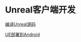 # Unreal客户端开发

[编译Unreal源码](Unreal%E5%AE%A2%E6%88%B7%E7%AB%AF%E5%BC%80%E5%8F%91%2014020670131d8090850def8f7635a844/%E7%BC%96%E8%AF%91Unreal%E6%BA%90%E7%A0%81%2014020670131d80d6863bdc318937ea34.md)

[UE部署到Android](Unreal%E5%AE%A2%E6%88%B7%E7%AB%AF%E5%BC%80%E5%8F%91%2014020670131d8090850def8f7635a844/UE%E9%83%A8%E7%BD%B2%E5%88%B0Android%2014220670131d80f4b8d0f6b155553a61.md)